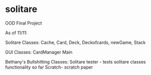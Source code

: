 # solitare
OOD Final Project

As of 11/11:

Solitare Classes:
  Cache, Card, Deck, Deckofcards, newGame, Stack
  
GUI Classes:
  CardManager
  Main
  
Bethany's Bullshitting Classes:
  Solitare tester - tests solitare classes functionality so far
  Scratch- scratch paper
  
